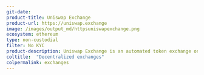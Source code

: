 ```yaml
---
git-date:
product-title: Uniswap Exchange
product-url: https://uniswap.exchange
image: /images/output_md/httpsuniswapexchange.png
ecosystem: ethereum
type: non-custodial
filter: No KYC
product-description: Uniswap Exchange is an automated token exchange on Ethereum
coltitle:  "Decentralized exchanges"
colpermalink: exchanges
---
```


